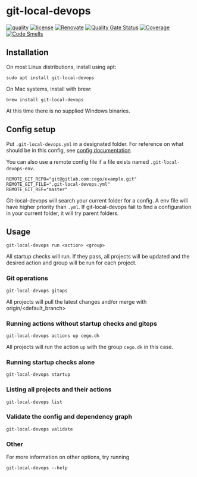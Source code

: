# git-local-devops

[![quality](https://img.shields.io/github/workflow/status/cego/git-local-devops/Quality)](https://github.com/cego/git-local-devops/actions)
[![license](https://img.shields.io/github/license/cego/git-local-devops)](https://npmjs.org/package/git-local-devops)
[![Renovate](https://img.shields.io/badge/renovate-enabled-brightgreen.svg)](https://renovatebot.com)
[![Quality Gate Status](https://sonarcloud.io/api/project_badges/measure?project=cego_git-local-devops&metric=alert_status)](https://sonarcloud.io/dashboard?id=cego_git-local-devops)
[![Coverage](https://sonarcloud.io/api/project_badges/measure?project=cego_git-local-devops&metric=coverage)](https://sonarcloud.io/dashboard?id=cego_git-local-devops)
[![Code Smells](https://sonarcloud.io/api/project_badges/measure?project=cego_git-local-devops&metric=code_smells)](https://sonarcloud.io/dashboard?id=cego_git-local-devops)

## Installation
On most Linux distributions, install using apt:

`sudo apt install git-local-devops`

On Mac systems, install with brew:

`brew install git-local-devops`

At this time there is no supplied Windows binaries.

## Config setup

Put `.git-local-devops.yml` in a designated folder. For reference on what should be in this config, see [config documentation](./docs/config.md)

You can also use a remote config file if a file exists named `.git-local-devops-env`.

```
REMOTE_GIT_REPO="git@gitlab.com:cego/example.git"
REMOTE_GIT_FILE=".git-local-devops.yml"
REMOTE_GIT_REF="master"
```

Git-local-devops will search your current folder for a config. A env file will have higher priority than `.yml`. If git-local-devops fail to find a configuration in your current folder, it will try parent folders.

## Usage

`git-local-devops run <action> <group>`

All startup checks will run. If they pass, all projects will be updated and the desired action and group will be run for each project.

### Git operations

`git-local-devops gitops`

All projects will pull the latest changes and/or merge with origin/<default_branch>

### Running actions without startup checks and gitops

`git-local-devops actions up cego.dk`

All projects will run the action `up` with the group `cego.dk` in this case.

### Running startup checks alone

`git-local-devops startup`

### Listing all projects and their actions

`git-local-devops list`

### Validate the config and dependency graph

`git-local-devops validate`

### Other

For more information on other options, try running

`git-local-devops --help`
